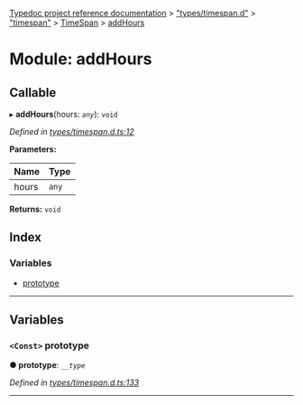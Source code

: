 [Typedoc project reference documentation](../README.md) > ["types/timespan.d"](../modules/_types_timespan_d_.md) > ["timespan"](../modules/_types_timespan_d_._timespan_.md) > [TimeSpan](../classes/_types_timespan_d_._timespan_.timespan.md) > [addHours](../modules/_types_timespan_d_._timespan_.timespan.addhours.md)

# Module: addHours

## Callable
▸ **addHours**(hours: *`any`*): `void`

*Defined in [types/timespan.d.ts:12](https://github.com/DocuWare/REST-Sample-TS/blob/a4697e2/src/types/timespan.d.ts#L12)*

**Parameters:**

| Name | Type |
| ------ | ------ |
| hours | `any` |

**Returns:** `void`

## Index

### Variables

* [prototype](_types_timespan_d_._timespan_.timespan.addhours.md#prototype)

---

## Variables

<a id="prototype"></a>

### `<Const>` prototype

**● prototype**: *`__type`*

*Defined in [types/timespan.d.ts:133](https://github.com/DocuWare/REST-Sample-TS/blob/a4697e2/src/types/timespan.d.ts#L133)*

___


